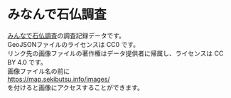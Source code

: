 # みなんで石仏調査
[みんなで石仏調査](https://map.sekibutsu.info)の調査記録データです。  
GeoJSONファイルのライセンスは CC0 です。  
リンク先の画像ファイルの著作権はデータ提供者に帰属し、ライセンスは CC BY 4.0 です。  
画像ファイル名の前に  
https://map.sekibutsu.info/images/  
を付けると画像にアクセスすることができます。  

